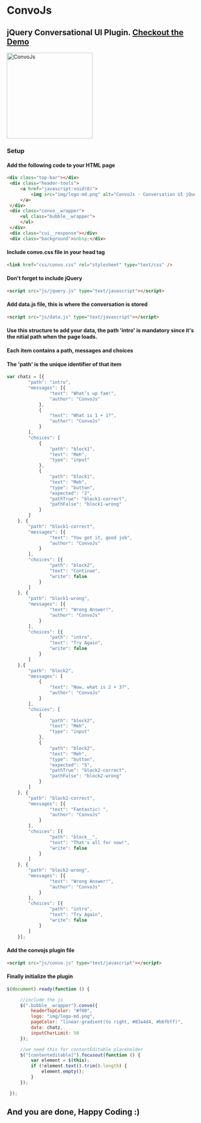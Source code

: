 # ConvoJs
## jQuery Conversational UI Plugin. [Checkout the Demo](https://convojs.firebaseapp.com/)

<img src="https://convojs.firebaseapp.com/img/convojs.gif" alt="ConvoJs" width="230px"/>

### Setup

#### Add the following code to your HTML page


```html
<div class="top-bar"></div>
 <div class="header-tools">
     <a href="javascript:void(0)">
         <img src="img/logo-md.png" alt="ConvoJs - Conversation UI jQuery Plugin" id="logo"/>
     </a>
 </div>
 <div class="convo__wrapper">
     <ul class="bubble__wrapper">
     </ul>
 </div>
 <div class="cui__response"></div>
 <div class="background">&nbsp;</div>
```

#### Include convo.css file in your head tag

```html
<link href="css/convo.css" rel="stylesheet" type="text/css" />
```

#### Don't forget to include jQuery

```html
<script src="js/jquery.js" type="text/javascript"></script>
```

#### Add data.js file, this is where the conversation is stored

```html
<script src="js/data.js" type="text/javascript"></script>
```

#### Use this structure to add your data, the path 'intro' is mandatory since it's the nitial path when the page loads.
#### Each item contains a path, messages and choices
#### The 'path' is the unique identifier of that item

```javascript
var chatz = [{
        "path": "intro",
        "messages": [{
                "text": "What’s up fam!",
                "author": "ConvoJs"
            },
            {
                "text": "What is 1 + 1?",
                "author": "ConvoJs"
            }
        ],
        "choices": [
            {
                "path": "block1",
                "text": "Meh",
                "type": "input"
            },
            {
                "path": "block1",
                "text": "Meh",
                "type": "button",
                "expected": "2",
                "pathTrue": "block1-correct",
                "pathFalse": "block1-wrong"
            }
        ]
    }, {
        "path": "block1-correct",
        "messages": [{
                "text": "You got it, good job",
                "author": "ConvoJs"
            }
        ],
        "choices": [{
                "path": "block2",
                "text": "Continue",
                "write": false
            }
        ]
    }, {
        "path": "block1-wrong",
        "messages": [{
                "text": "Wrong Answer!",
                "author": "ConvoJs"
            }
        ],
        "choices": [{
                "path": "intro",
                "text": "Try Again",
                "write": false
            }
        ]
    },{
        "path": "block2",
        "messages": [
            {
                "text": "Now, what is 2 + 3?",
                "author": "ConvoJs"
            }
        ],
        "choices": [
            {
                "path": "block2",
                "text": "Meh",
                "type": "input"
            },
            {
                "path": "block2",
                "text": "Meh",
                "type": "button",
                "expected": "5",
                "pathTrue": "block2-correct",
                "pathFalse": "block2-wrong"
            }
        ]
    }, {
        "path": "block2-correct",
        "messages": [{
                "text": "Fantastic! ",
                "author": "ConvoJs"
            }
        ],
        "choices": [{
                "path": "block__",
                "text": "That's all for now!",
                "write": false
            }
        ]
    }, {
        "path": "block2-wrong",
        "messages": [{
                "text": "Wrong Answer!",
                "author": "ConvoJs"
            }
        ],
        "choices": [{
                "path": "intro",
                "text": "Try Again",
                "write": false
            }
        ]
    }];
```

#### Add the convojs plugin file

```html
<script src="js/convo.js" type="text/javascript"></script>
```

#### Finally initialize the plugin

```javascript
$(document).ready(function () {

     //include the js
     $(".bubble__wrapper").convo({
         headerTopColor: "#f00",
         logo: "img/logo-md.png",
         pageColor: "linear-gradient(to right, #83a4d4, #b6fbff)",
         data: chatz,
         inputCharLimit: 50
     });

     //we need this for contentEditable placeholder
     $("[contenteditable]").focusout(function () {
         var element = $(this);
         if (!element.text().trim().length) {
             element.empty();
         }
     });

 });
```

## And you are done, Happy Coding :)
